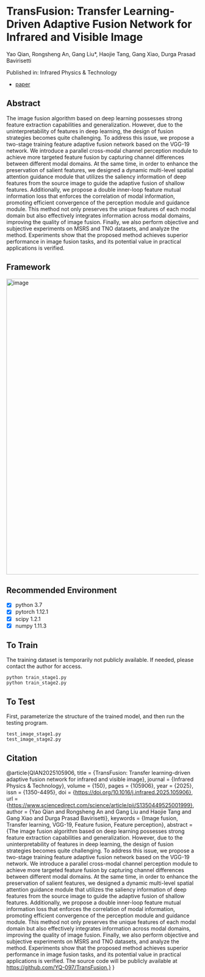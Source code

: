 # TransFusion: Transfer Learning-Driven Adaptive Fusion Network for Infrared and Visible Image
Yao Qian, Rongsheng An, Gang Liu*, Haojie Tang, Gang Xiao, Durga Prasad Bavirisetti

Published in: Infrared Physics & Technology

- [paper](https://www.sciencedirect.com/science/article/pii/S1350449525001999)

## Abstract
The image fusion algorithm based on deep learning possesses strong feature extraction capabilities and generalization. However, due to the uninterpretability of features in deep learning, the design of fusion strategies becomes quite challenging. To address this issue, we propose a two-stage training feature adaptive fusion network based on the VGG-19 network. We introduce a parallel cross-modal channel perception module to achieve more targeted feature fusion by capturing channel differences between different modal domains. At the same time, in order to enhance the preservation of salient features, we designed a dynamic multi-level spatial attention guidance module that utilizes the saliency information of deep features from the source image to guide the adaptive fusion of shallow features. Additionally, we propose a double inner-loop feature mutual information loss that enforces the correlation of modal information, promoting efficient convergence of the perception module and guidance module. This method not only preserves the unique features of each modal domain but also effectively integrates information across modal domains, improving the quality of image fusion. Finally, we also perform objective and subjective experiments on MSRS and TNO datasets, and analyze the method. Experiments show that the proposed method achieves superior performance in image fusion tasks, and its potential value in practical applications is verified. 

## Framework
<img width="1609" height="775" alt="image" src="https://github.com/user-attachments/assets/9123ba91-0bfe-4862-b904-d9e6e8d23907" />

## Recommended Environment

 - [x] python 3.7 
 - [x] pytorch 1.12.1 
 - [x] scipy 1.2.1   
 - [x] numpy 1.11.3

## To Train
The training dataset is temporarily not publicly available. If needed, please contact the author for access.

    python train_stage1.py
    python train_stage2.py
## To Test
First, parameterize the structure of the trained model, and then run the testing program.

    test_image_stage1.py
    test_image_stage2.py
## Citation

@article{QIAN2025105906,
title = {TransFusion: Transfer learning-driven adaptive fusion network for infrared and visible image},
journal = {Infrared Physics & Technology},
volume = {150},
pages = {105906},
year = {2025},
issn = {1350-4495},
doi = {https://doi.org/10.1016/j.infrared.2025.105906},
url = {https://www.sciencedirect.com/science/article/pii/S1350449525001999},
author = {Yao Qian and Rongsheng An and Gang Liu and Haojie Tang and Gang Xiao and Durga Prasad Bavirisetti},
keywords = {Image fusion, Transfer learning, VGG-19, Feature fusion, Feature perception},
abstract = {The image fusion algorithm based on deep learning possesses strong feature extraction capabilities and generalization. However, due to the uninterpretability of features in deep learning, the design of fusion strategies becomes quite challenging. To address this issue, we propose a two-stage training feature adaptive fusion network based on the VGG-19 network. We introduce a parallel cross-modal channel perception module to achieve more targeted feature fusion by capturing channel differences between different modal domains. At the same time, in order to enhance the preservation of salient features, we designed a dynamic multi-level spatial attention guidance module that utilizes the saliency information of deep features from the source image to guide the adaptive fusion of shallow features. Additionally, we propose a double inner-loop feature mutual information loss that enforces the correlation of modal information, promoting efficient convergence of the perception module and guidance module. This method not only preserves the unique features of each modal domain but also effectively integrates information across modal domains, improving the quality of image fusion. Finally, we also perform objective and subjective experiments on MSRS and TNO datasets, and analyze the method. Experiments show that the proposed method achieves superior performance in image fusion tasks, and its potential value in practical applications is verified. The source code will be publicly available at https://github.com/YQ-097/TransFusion.}
}

